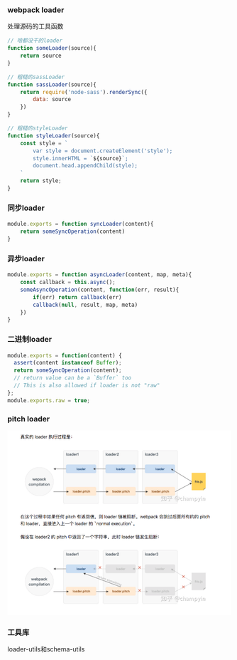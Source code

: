 ### webpack loader
处理源码的工具函数

```js
// 啥都没干的loader
function someLoader(source){
    return source
}
```

```js
// 粗糙的sassLoader
function sassLoader(source){
    return require('node-sass').renderSync({
        data: source
    })
}
```

```js
// 粗糙的styleLoader
function styleLoader(source){
    const style = `
        var style = document.createElement('style');
        style.innerHTML = `${source}`;
        document.head.appendChild(style);
    `
    return style;
}
```

### 同步loader
```js
module.exports = function syncLoader(content){
    return someSyncOperation(content)
}
```

### 异步loader
```js
module.exports = function asyncLoader(content, map, meta){
    const callback = this.async();
    someAsyncOperation(content, function(err, result){
        if(err) return callback(err)
        callback(null, result, map, meta)
    })
}
```

### 二进制loader

```js
module.exports = function(content) {
  assert(content instanceof Buffer);
  return someSyncOperation(content);
  // return value can be a `Buffer` too
  // This is also allowed if loader is not "raw"
};
module.exports.raw = true;

```


### pitch loader
![pitch-loader](https://raw.githubusercontent.com/moyueating/FE-Garden/master/static/pitch-loader.png)


### 工具库
loader-utils和schema-utils